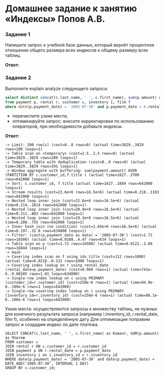 # Домашнее задание к занятию «Индексы» Попов А.В.

### Задание 1

Напишите запрос к учебной базе данных, который вернёт процентное отношение общего размера всех индексов к общему размеру всех таблиц.

**Ответ:**



### Задание 2

Выполните explain analyze следующего запроса:
```sql
select distinct concat(c.last_name, ' ', c.first_name), sum(p.amount) over (partition by c.customer_id, f.title)
from payment p, rental r, customer c, inventory i, film f
where date(p.payment_date) = '2005-07-30' and p.payment_date = r.rental_date and r.customer_id = c.customer_id and i.inventory_id = r.inventory_id
```
- перечислите узкие места;
- оптимизируйте запрос: внесите корректировки по использованию операторов, при необходимости добавьте индексы.

**Ответ:**

```
-> Limit: 200 row(s) (cost=0..0 rows=0) (actual time=3829..3829 rows=200 loops=1)
-> Table scan on <temporary> (cost=2.5..2.5 rows=0) (actual time=3829..3829 rows=200 loops=1)
-> Temporary table with deduplication (cost=0..0 rows=0) (actual time=3829..3829 rows=391 loops=1)
-> Window aggregate with buffering: sum(payment.amount) OVER (PARTITION BY c.customer_id,f.title ) (actual time=1627..3700 rows=642000 loops=1)
-> Sort: c.customer_id, f.title (actual time=1627..1669 rows=642000 loops=1)
-> Stream results (cost=22.6e+6 rows=16.5e+6) (actual time=0.218..1183 rows=642000 loops=1)
-> Nested loop inner join (cost=22.6e+6 rows=16.5e+6) (actual time=0.214..1014 rows=642000 loops=1)
-> Nested loop inner join (cost=20.9e+6 rows=16.5e+6) (actual time=0.211..883 rows=642000 loops=1)
-> Nested loop inner join (cost=19.3e+6 rows=16.5e+6) (actual time=0.208..755 rows=642000 loops=1)
-> Inner hash join (no condition) (cost=1.65e+6 rows=16.5e+6) (actual time=0.197..32.8 rows=634000 loops=1)
-> Filter: (cast(p.payment_date as date) = '2005-07-30') (cost=1.72 rows=16500) (actual time=0.0188..4.47 rows=634 loops=1)
-> Table scan on p (cost=1.72 rows=16500) (actual time=0.0122..3.09 rows=16044 loops=1)
-> Hash
-> Covering index scan on f using idx_title (cost=112 rows=1000) (actual time=0.0218..0.131 rows=1000 loops=1)
-> Covering index lookup on r using rental_date (rental_date=p.payment_date) (cost=0.969 rows=1) (actual time=741e-6..0.00105 rows=1.01 loops=634000)
-> Single-row index lookup on c using PRIMARY (customer_id=r.customer_id) (cost=250e-6 rows=1) (actual time=94.9e-6..109e-6 rows=1 loops=642000)
-> Single-row covering index lookup on i using PRIMARY (inventory_id=r.inventory_id) (cost=250e-6 rows=1) (actual time=86.1e-6..100e-6 rows=1 loops=642000)
```

Узкие места: осуществляются запросы к множеству таблиц, не нужных для конечного результата запроса (например i.inventory_id,  r.rental_date, film f), особенно на определённую дату
Для оптимизации поправим запрос и создадим индекс по дате платежа.

```
SELECT CONCAT(c.last_name, ' ', c.first_name) as Клиент, SUM(p.amount) as Платеж
FROM customer c
JOIN rental r ON c.customer_id = r.customer_id 
JOIN payment p ON r.rental_date = p.payment_date 
JOIN inventory i on i.inventory_id = r.inventory_id 
WHERE date(p.payment_date) = '2005-07-30' and date(p.payment_date) < DATE_ADD('2005-07-30', INTERVAL 1 DAY)
GROUP BY c.customer_id;
```
